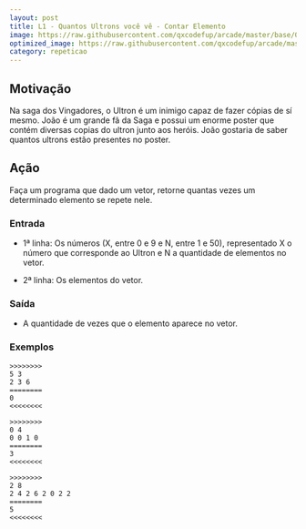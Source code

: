 ```yaml
---
layout: post
title: L1 - Quantos Ultrons você vê - Contar Elemento
image: https://raw.githubusercontent.com/qxcodefup/arcade/master/base/055/__capa.jpg
optimized_image: https://raw.githubusercontent.com/qxcodefup/arcade/master/base/.thumb/055/Readme.jpg
category: repeticao
---
```

<!-- DON'T EDIT THIS FILE, GENERATED BY SCRIPT -->
<!-- DON'T EDIT THIS FILE, GENERATED BY SCRIPT -->
<!-- DON'T EDIT THIS FILE, GENERATED BY SCRIPT -->
<!-- DON'T EDIT THIS FILE, GENERATED BY SCRIPT -->
<!-- DON'T EDIT THIS FILE, GENERATED BY SCRIPT -->



## Motivação

Na saga dos Vingadores, o Ultron é um inimigo capaz de fazer cópias de sí mesmo. João é um grande fã da Saga e possui um enorme poster que contém diversas copias do ultron junto aos heróis. João gostaria de saber quantos ultrons estão presentes no poster.

## Ação

Faça um programa que dado um vetor, retorne quantas vezes um determinado elemento se repete nele.

### Entrada

* 1ª linha: Os números (X, entre 0 e 9 e N, entre 1 e 50), representado X o número que corresponde ao Ultron e N a quantidade de elementos no vetor.

* 2ª linha: Os elementos do vetor.

### Saída

* A quantidade de vezes que o elemento aparece no vetor.

### Exemplos

```
>>>>>>>>
5 3
2 3 6
========
0
<<<<<<<<

>>>>>>>>
0 4
0 0 1 0
========
3
<<<<<<<<

>>>>>>>>
2 8
2 4 2 6 2 0 2 2
========
5
<<<<<<<<
```


